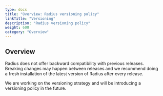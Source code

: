 ```yaml
---
type: docs
title: "Overview: Radius versioning policy"
linkTitle: "Versioning"
description: "Radius versioning policy"
weight: 600
category: "Overview"
---
```


## Overview

Radius does not offer backward compatibility with previous releases. Breaking changes may happen between releases and we recommend doing a fresh installation of the latest version of Radius after every release.

We are working on the versioning strategy and will be introducing a versioning policy in the future.
